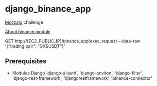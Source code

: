 # django_binance_app
[Mozzato](https://mozzatto.com.br/) challenge <p>[About binance module](https://github.com/binance/binance-connector-python)


GET http://[EC2_PUBLIC_IP]/binance_app/exec_request
--data-raw '{"trading pair": "GXSUSDT"}'

## Prerequisites

- Modules Django 'django-allauth', 'django-environ', 'django-filter', 'django-rest-framework', 'djangorestframework', 'binance-connector'